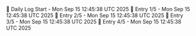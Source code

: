 📅 Daily Log Start - Mon Sep 15 12:45:38 UTC 2025
📌 Entry 1/5 - Mon Sep 15 12:45:38 UTC 2025
📌 Entry 2/5 - Mon Sep 15 12:45:38 UTC 2025
📌 Entry 3/5 - Mon Sep 15 12:45:38 UTC 2025
📌 Entry 4/5 - Mon Sep 15 12:45:38 UTC 2025
